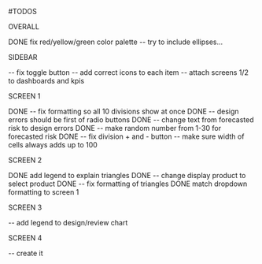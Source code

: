 #TODOS

OVERALL

DONE fix red/yellow/green color palette
-- try to include ellipses...

SIDEBAR

-- fix toggle button
-- add correct icons to each item
-- attach screens 1/2 to dashboards and kpis

SCREEN 1

DONE -- fix formatting so all 10 divisions show at once
DONE -- design errors should be first of radio buttons
DONE -- change text from forecasted risk to design errors
DONE -- make random number from 1-30 for forecasted risk
DONE -- fix division + and - button
-- make sure width of cells always adds up to 100

SCREEN 2

DONE add legend to explain triangles
DONE -- change display product to select product
DONE -- fix formatting of triangles
DONE match dropdown formatting to screen 1

SCREEN 3

-- add legend to design/review chart

SCREEN 4

-- create it